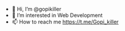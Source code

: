 - 👋 Hi, I’m @gopikiller
- 👀 I’m interested in Web Development
- 📫 How to reach me https://t.me/Gopi_killer

<!---
gopikiller/gopikiller is a ✨ special ✨ repository because its `README.md` (this file) appears on your GitHub profile.
You can click the Preview link to take a look at your changes.
--->
